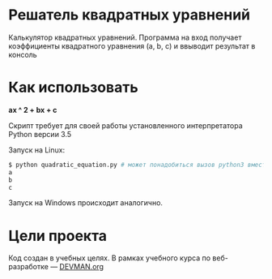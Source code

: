 # Решатель квадратных уравнений

Калькулятор квадратных уравнений.
Программа на вход получает коэффициенты квадратного уравнения (a, b, c) и ввыводит результат в консоль 

# Как использовать

**ax ^ 2 + bx + c**

Скрипт требует для своей работы установленного интерпретатора Python версии 3.5

Запуск на Linux:

```bash
$ python quadratic_equation.py # может понадобиться вызов python3 вместо python, зависит от настроек операционной системы
a
b
c

```

Запуск на Windows происходит аналогично.

# Цели проекта

Код создан в учебных целях. В рамках учебного курса по веб-разработке ― [DEVMAN.org](https://devman.org)
